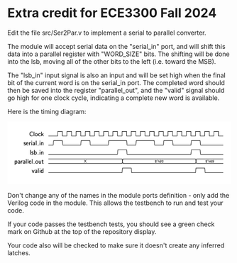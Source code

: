 # Extra credit for ECE3300 Fall 2024

Edit the file src/Ser2Par.v to implement a serial to parallel converter.

The module will accept serial data on the "serial_in" port, and will shift this data into a
parallel register with "WORD_SIZE" bits.  The shifting will be done into the lsb, moving all
of the other bits to the left (i.e. toward the MSB).

The "lsb_in" input signal is also an input and will be set high when the final bit of the current
word is on the serial_in port.
The completed word should then be saved into the register "parallel_out", and the "valid"
signal should go high for one clock cycle, indicating a complete new word is available.

Here is the timing diagram:

<p align="center">
<img src="excrdt_timing.png" width="600" />
</p>

Don't change any of the names in the module ports definition - only add the Verilog code in the module.  This
allows the testbench to run and test your code.

If your code passes the testbench tests, you should see a green check mark on Github at the top
of the repository display.

Your code also will be checked to make sure it doesn't create any inferred latches.




